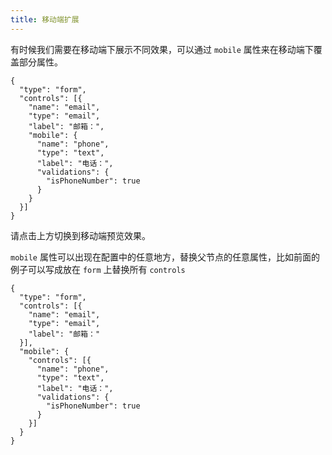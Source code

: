 ```yaml
---
title: 移动端扩展
---
```


有时候我们需要在移动端下展示不同效果，可以通过 `mobile` 属性来在移动端下覆盖部分属性。

```schema: scope="body"
{
  "type": "form",
  "controls": [{
    "name": "email",
    "type": "email",
    "label": "邮箱：",
    "mobile": {
      "name": "phone",
      "type": "text",
      "label": "电话：",
      "validations": {
        "isPhoneNumber": true
      }
    }
  }]
}
```

请点击上方切换到移动端预览效果。

`mobile` 属性可以出现在配置中的任意地方，替换父节点的任意属性，比如前面的例子可以写成放在 `form` 上替换所有 `controls`

```schema: scope="body"
{
  "type": "form",
  "controls": [{
    "name": "email",
    "type": "email",
    "label": "邮箱："
  }],
  "mobile": {
    "controls": [{
      "name": "phone",
      "type": "text",
      "label": "电话：",
      "validations": {
        "isPhoneNumber": true
      }
    }]
  }
}
```
